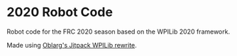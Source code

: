 # 2020 Robot Code

Robot code for the FRC 2020 season based on the WPILib 2020 framework.

Made using [Oblarg's Jitpack WPILib rewrite](https://github.com/Oblarg/command-rewrite-jitpack).
